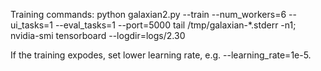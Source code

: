 Training commands:
    python galaxian2.py --train --num_workers=6 --ui_tasks=1 --eval_tasks=1 --port=5000
    tail /tmp/galaxian-*.stderr -n1; nvidia-smi
    tensorboard --logdir=logs/2.30

If the training expodes, set lower learning rate, e.g. --learning_rate=1e-5.
